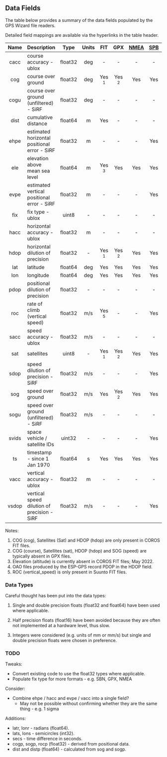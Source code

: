 ## Data Fields

The table below provides a summary of the data fields populated by the GPS Wizard file readers.

Detailed field mappings are available via the hyperlinks in the table header.

| Name | Description                           | Type | Units   | FIT              | GPX              | [NMEA](formats/nmea.md) | [SPB](formats/sbp.md) | [SBN](formats/sbn.md) | [OAO](formats/oao.md) | [UBX](formats/ubx.md) |
| :---------: | :------------------------------------- | :-------: | :----: | :----: | :----: | :----: | :----: | :----: | :----: | :----: |
| cacc      | course accuracy - ublox               | float32 | deg | -                | -                | -    | -    | -    | Yes  | Yes  |
| cog       | course over ground                    | float32 | deg | Yes <sup>1</sup> | Yes <sup>2</sup> | Yes  | Yes  | Yes  | Yes  | Yes  |
| cogu     | course over ground (unfiltered) - SiRF | float32 | deg | -                | -                | -    | -    | Yes  | -    | -    |
| dist      | cumulative distance              | float64 | m      | Yes              | -                | -    | -    | -    | -    | -    |
| ehpe      | estimated horizontal positional error - SiRF | float32 | m      | -                | -                | -    | Yes  | Yes  | -    | -    |
| ele       | elevation above mean sea level        | float64 | m      | Yes <sup>3</sup> | Yes              | Yes  | Yes  | Yes  | Yes  | Yes  |
| evpe      | estimated vertical positional error - SiRF | float32 | m      | -                | -                | -    | Yes  | Yes  | -    | -    |
| fix       | fix type - ublox                      | uint8 | -       | -                | -                | -    | -    | -    | Yes  | Yes  |
| hacc      | horizontal accuracy - ublox           | float32 | m      | -                | -                | -    | -    | -    | Yes  | Yes  |
| hdop      | horizontal dilution of precision      | float32 | -       | Yes <sup>1</sup> | Yes <sup>2</sup> | Yes  | Yes  | Yes  | Yes <sup>4</sup> | -    |
| lat       | latitude                              | float64 | deg | Yes              | Yes              | Yes  | Yes  | Yes  | Yes  | Yes  |
| lon       | longitude                             | float64 | deg | Yes              | Yes              | Yes  | Yes  | Yes  | Yes  | Yes  |
| pdop      | positional dilution of precision      | float32 | -       | -                | -                | -    | -    | -    | Yes <sup>4</sup> | Yes  |
| roc       | rate of climb (vertical speed)      | float32 | m/s    | Yes <sup>5</sup> | -                | -    | Yes  | Yes  | -    | Yes  |
| sacc      | speed accuracy - ublox                | float32 | m/s    | -                | -                | -    | -    | -    | Yes  | Yes  |
| sat       | satellites                            | uint8 | -       | Yes <sup>1</sup> | Yes <sup>2</sup> | Yes  | Yes  | Yes  | Yes  | Yes  |
| sdop      | speed dilution of precision - SiRF    | float32 | m/s    | -                | -                | -    | Yes  | Yes  | -    | -    |
| sog       | speed over ground                     | float32 | m/s    | Yes              | Yes <sup>2</sup> | Yes  | Yes  | Yes  | Yes  | Yes  |
| sogu     | speed over ground (unfiltered) - SiRF | float32 | m/s    | -                | -                | -    | -    | Yes  | -    | -    |
| svids    | space vehicle / satellite IDs         | uint32 | -       | -                | -                | -    | Yes  | Yes  | -    | -    |
| ts | timestamp - since 1 Jan 1970 | float64 | s | Yes              | Yes              | Yes  | Yes  | Yes  | Yes  | Yes  |
| vacc      | vertical accuracy - ublox             | float32 | m      | -                | -                | -    | -    | -    | Yes  | Yes  |
| vsdop     | vertical speed dilution of precision - SiRF | float32 | m/s    | -                | -                | -    | Yes  | Yes  | -    | -    |

Notes:

1. COG (cog), Satellites (Sat) and HDOP (hdop) are only present in COROS FIT files.
2. COG (course), Satellites (sat), HDOP (hdop) and SOG (speed) are typically absent in GPX files.
3. Elevation (altitude) is currently absent in COROS FIT files; May 2022.
4. OAO files produced by the ESP-GPS record PDOP in the HDOP field.
5. ROC (vertical_speed) is only present in Suunto FIT files.



### Data Types

Careful thought has been put into the data types:

1. Single and double precision floats (float32 and float64) have been used where applicable.

2. Half precision floats (float16) have been avoided because they are often not implemented at a hardware level, thus slow.

3. Integers were considered (e.g. units of mm or mm/s) but single and double precision floats were chosen in preference.



### TODO

Tweaks:

- Convert existing code to use the float32 types where applicable.
- Populate fix type for more formats - e.g. SBN, GPX, NMEA

Consider:

- Combine ehpe / hacc and evpe / vacc into a single field?
  - May not be possible without confirming whether they are the same thing - e.g. 1 sigma

Additions:

- latr, lonr - radians (float64).
- lats, lons - semicircles (int32).
- secs - time difference in seconds.
- cogp, sogp, rocp (float32) - derived from positional data.
- dist and distp (float64) - calculated from sog and sogp.

